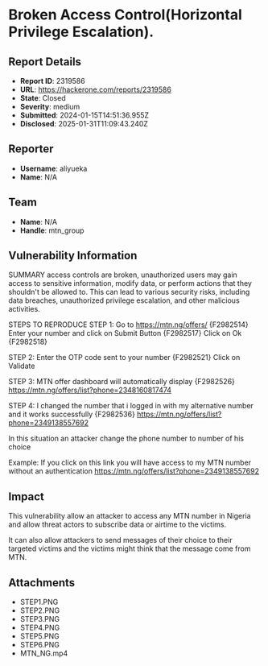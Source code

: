 # Broken Access Control(Horizontal Privilege Escalation).

## Report Details
- **Report ID**: 2319586
- **URL**: https://hackerone.com/reports/2319586
- **State**: Closed
- **Severity**: medium
- **Submitted**: 2024-01-15T14:51:36.955Z
- **Disclosed**: 2025-01-31T11:09:43.240Z

## Reporter
- **Username**: aliyueka
- **Name**: N/A

## Team
- **Name**: N/A
- **Handle**: mtn_group

## Vulnerability Information
SUMMARY
access controls are broken, unauthorized users may gain access to sensitive information, modify data, or perform actions that they shouldn't be allowed to. This can lead to various security risks, including data breaches, unauthorized privilege escalation, and other malicious activities.

STEPS TO REPRODUCE
STEP 1:
Go to https://mtn.ng/offers/ {F2982514}
Enter your number and click on Submit Button {F2982517}
Click on Ok {F2982518}



STEP 2:
Enter the OTP code sent to your number {F2982521}
Click on Validate



STEP 3:
MTN offer dashboard will automatically display  {F2982526}
https://mtn.ng/offers/list?phone=2348160817474


STEP 4:
I changed the number that i logged in with my alternative number and it works successfully
{F2982536}
https://mtn.ng/offers/list?phone=2349138557692

In this situation an attacker change the phone number to number of his choice

Example:
If you click on this link you will have access to my MTN number without an authentication
https://mtn.ng/offers/list?phone=2349138557692

## Impact

This vulnerability allow an attacker to access any MTN number in Nigeria and allow threat actors to subscribe data or airtime to the victims.

It can also allow attackers to send messages of their choice to their targeted victims and the victims might think that the message come from MTN.

## Attachments
- STEP1.PNG
- STEP2.PNG
- STEP3.PNG
- STEP4.PNG
- STEP5.PNG
- STEP6.PNG
- MTN_NG.mp4
